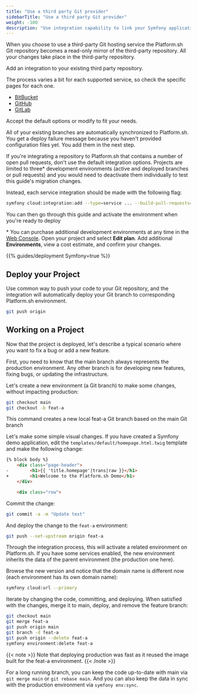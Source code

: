 ```yaml
---
title: "Use a third party Git provider"
sidebarTitle: "Use a third party Git provider"
weight: -100
description: "Use integration capability to link your Symfony application to an existing third party Git provider"
---
```


When you choose to use a third-party Git hosting service
the Platform.sh Git repository becomes a read-only mirror of the third-party repository.
All your changes take place in the third-party repository.

Add an integration to your existing third party repository.

The process varies a bit for each supported service, so check the specific pages for each one.

- [BitBucket](/integrations/source/bitbucket.md)
- [GitHub](/integrations/source/github.md)
- [GitLab](/integrations/source/gitlab.md)

Accept the default options or modify to fit your needs.

All of your existing branches are automatically synchronized to Platform.sh.
You get a deploy failure message because you haven't provided configuration files yet.
You add them in the next step.

If you're integrating a repository to Platform.sh that contains a number of open pull requests,
don't use the default integration options.
Projects are limited to three\* development environments (active and deployed branches or pull requests)
and you would need to deactivate them individually to test this guide's migration changes.

Instead, each service integration should be made with the following flag:

```bash
symfony cloud:integration:add --type=service ... --build-pull-requests=false
```

You can then go through this guide and activate the environment when you're ready to deploy

\* You can purchase additional development environments at any time in the [Web Console](/administration/web/_index.md).
Open your project and select **Edit plan**.
Add additional **Environments**, view a cost estimate, and confirm your changes.


{{% guides/deployment Symfony=true %}}

## Deploy your Project
Use common way to push your code to your Git repository, and the integration will automatically deploy your Git branch to corresponding Platform.sh environment.
```bash
git push origin
```

## Working on a Project

Now that the project is deployed, let's describe a typical scenario where you want to fix a bug or add a new feature.

First, you need to know that the main branch always represents the production environment. Any other branch is for developing new features, fixing bugs, or updating the infrastructure.

Let's create a new environment (a Git branch) to make some changes, without impacting production:

```bash
git checkout main
git checkout -b feat-a
```

This command creates a new local feat-a Git branch based on the main Git branch

Let's make some simple visual changes.
If you have created a Symfony demo application, edit the `templates/default/homepage.html.twig` template and make the following change:

```html {location="templates/default/homepage.html.twig"}
{% block body %}
    <div class="page-header">
-        <h1>{{ 'title.homepage'|trans|raw }}</h1>
+        <h1>Welcome to the Platform.sh Demo</h1>
    </div>

    <div class="row">
```

Commit the change:
```bash
git commit -a -m "Update text"
```

And deploy the change to the `feat-a` environment:

```bash
git push --set-upstream origin feat-a
```
Through the integration process, this will activate a related environment on Platform.sh.
If you have some services enabled, the new environment inherits the data of the parent environment (the production one here).

Browse the new version and notice that the domain name is different now (each environment has its own domain name):

```bash
symfony cloud:url --primary
```

Iterate by changing the code, committing, and deploying. When satisfied with the changes, merge it to main, deploy, and remove the feature branch:

```bash
git checkout main
git merge feat-a
git push origin main
git branch -d feat-a
git push origin --delete feat-a
symfony environment:delete feat-a
```

{{< note >}}
Note that deploying production was fast as it reused the image built for the feat-a environment.
{{< /note >}}

For a long running branch, you can keep the code up-to-date with main via `git merge main` or `git rebase main`. And you can also keep the data in sync with the production environment via `symfony env:sync`.
